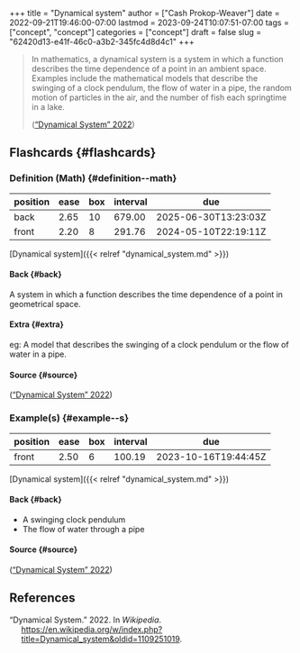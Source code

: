 +++
title = "Dynamical system"
author = ["Cash Prokop-Weaver"]
date = 2022-09-21T19:46:00-07:00
lastmod = 2023-09-24T10:07:51-07:00
tags = ["concept", "concept"]
categories = ["concept"]
draft = false
slug = "62420d13-e41f-46c0-a3b2-345fc4d8d4c1"
+++

> In mathematics, a dynamical system is a system in which a function describes the time dependence of a point in an ambient space. Examples include the mathematical models that describe the swinging of a clock pendulum, the flow of water in a pipe, the random motion of particles in the air, and the number of fish each springtime in a lake.
>
> (<a href="#citeproc_bib_item_1">“Dynamical System” 2022</a>)


## Flashcards {#flashcards}


### Definition (Math) {#definition--math}

| position | ease | box | interval | due                  |
|----------|------|-----|----------|----------------------|
| back     | 2.65 | 10  | 679.00   | 2025-06-30T13:23:03Z |
| front    | 2.20 | 8   | 291.76   | 2024-05-10T22:19:11Z |

[Dynamical system]({{< relref "dynamical_system.md" >}})


#### Back {#back}

A system in which a function describes the time dependence of a point in geometrical space.


#### Extra {#extra}

eg: A model that describes the swinging of a clock pendulum or the flow of water in a pipe.


#### Source {#source}

(<a href="#citeproc_bib_item_1">“Dynamical System” 2022</a>)


### Example(s) {#example--s}

| position | ease | box | interval | due                  |
|----------|------|-----|----------|----------------------|
| front    | 2.50 | 6   | 100.19   | 2023-10-16T19:44:45Z |

[Dynamical system]({{< relref "dynamical_system.md" >}})


#### Back {#back}

-   A swinging clock pendulum
-   The flow of water through a pipe


#### Source {#source}

(<a href="#citeproc_bib_item_1">“Dynamical System” 2022</a>)

## References

<style>.csl-entry{text-indent: -1.5em; margin-left: 1.5em;}</style><div class="csl-bib-body">
  <div class="csl-entry"><a id="citeproc_bib_item_1"></a>“Dynamical System.” 2022. In <i>Wikipedia</i>. <a href="https://en.wikipedia.org/w/index.php?title=Dynamical_system&oldid=1109251019">https://en.wikipedia.org/w/index.php?title=Dynamical_system&#38;oldid=1109251019</a>.</div>
</div>
